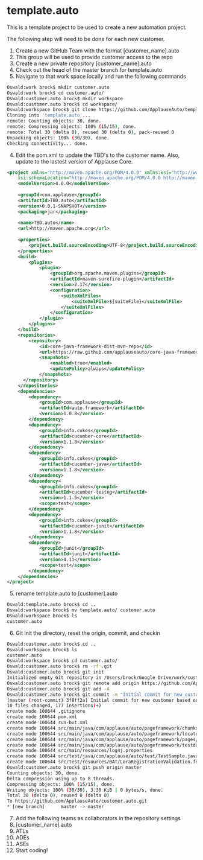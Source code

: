 # template.auto
This is a template project to be used to create a new automation project. 

The following step will need to be done for each new customer. 

1. Create a new GitHub Team with the format [customer_name].auto 
  1. This group will be used to provide customer access to the repo 
2. Create a new private repository [customer_name].auto 
3. Check out the head of the master branch for template.auto 
  1. Navigate to that work space locally and run the following commands 
  ```bash
  Oswald:work brock$ mkdir customer.auto
  Oswald:work brock$ cd customer.auto/
  Oswald:customer.auto brock$ mkdir workspace
  Oswald:customer.auto brock$ cd workspace/
  Oswald:workspace brock$ git clone https://github.com/ApplauseAuto/template.auto.git
  Cloning into 'template.auto'...
  remote: Counting objects: 30, done.
  remote: Compressing objects: 100% (15/15), done.
  remote: Total 30 (delta 0), reused 30 (delta 0), pack-reused 0
  Unpacking objects: 100% (30/30), done.
  Checking connectivity... done.
  ```
4. Edit the pom.xml to update the TBD's to the customer name.  Also, update to the lastest version of Applause Core. 
  ```xml
  <project xmlns="http://maven.apache.org/POM/4.0.0" xmlns:xsi="http://www.w3.org/2001/XMLSchema-instance"
	  xsi:schemaLocation="http://maven.apache.org/POM/4.0.0 http://maven.apache.org/xsd/maven-4.0.0.xsd">
	  <modelVersion>4.0.0</modelVersion>
    
	  <groupId>com.applause</groupId>
	  <artifactId>TBD.auto</artifactId>
	  <version>0.0.1-SNAPSHOT</version>
	  <packaging>jar</packaging>
    
	  <name>TBD.auto</name>
	  <url>http://maven.apache.org</url>
    
	  <properties>
		  <project.build.sourceEncoding>UTF-8</project.build.sourceEncoding>
	  </properties>
	  <build>
		  <plugins>
			  <plugin>
				  <groupId>org.apache.maven.plugins</groupId>
				  <artifactId>maven-surefire-plugin</artifactId>
				  <version>2.17</version>
				  <configuration>
					  <suiteXmlFiles>
						  <suiteXmlFile>${suiteFile}</suiteXmlFile>
					  </suiteXmlFiles>
				  </configuration>
			  </plugin>
		  </plugins>
	  </build>
	  <repositories>
		  <repository>
			  <id>core-java-framework-dist-mvn-repo</id>
			  <url>https://raw.github.com/applauseauto/core-java-framework-dist/mvn-repo/</url>
			  <snapshots>
				  <enabled>true</enabled>
				  <updatePolicy>always</updatePolicy>
			  </snapshots>
		</repository>
	  </repositories>
	  <dependencies>
		  <dependency>
			  <groupId>com.applause</groupId>
			  <artifactId>auto.framework</artifactId>
			  <version>1.0.8</version>
		  </dependency>
		  <dependency>
			  <groupId>info.cukes</groupId>
			  <artifactId>cucumber-core</artifactId>
			  <version>1.1.8</version>
		  </dependency>
		  <dependency>
			  <groupId>info.cukes</groupId>
			  <artifactId>cucumber-java</artifactId>
			  <version>1.1.8</version>
		  </dependency>
		  <dependency>
			  <groupId>info.cukes</groupId>
			  <artifactId>cucumber-testng</artifactId>
			  <version>1.1.5</version>
			  <scope>test</scope>
		  </dependency>
		  <dependency>
			  <groupId>info.cukes</groupId>
			  <artifactId>cucumber-junit</artifactId>
			  <version>1.1.8</version>
		  </dependency>
		  <dependency>
			  <groupId>junit</groupId>
			  <artifactId>junit</artifactId>
			  <version>4.11</version>
			  <scope>test</scope>
		  </dependency>
	  </dependencies>
  </project>
  ```
5. rename template.auto to [customer].auto 
  ```bash
  Oswald:template.auto brock$ cd ..
  Oswald:workspace brock$ mv template.auto/ customer.auto
  Oswald:workspace brock$ ls
  customer.auto
  ```
6. Git Init the directory, reset the origin, commit, and checkin 
  ```bash
  Oswald:customer.auto brock$ cd ..
  Oswald:workspace brock$ ls
  customer.auto
  Oswald:workspace brock$ cd customer.auto/
  Oswald:customer.auto brock$ rm -rf .git
  Oswald:customer.auto brock$ git init
  Initialized empty Git repository in /Users/brock/Google Drive/work/customer.auto/workspace/customer.auto/.git/
  Oswald:customer.auto brock$ git remote add origin https://github.com/ApplauseAuto/customer.auto.git
  Oswald:customer.auto brock$ git add -A
  Oswald:customer.auto brock$ git commit -m "Initial commit for new customer based on template.auto"
  [master (root-commit) 3f8ff2a] Initial commit for new customer based on template.auto
  10 files changed, 177 insertions(+)
  create mode 100644 .gitignore
  create mode 100644 pom.xml
  create mode 100644 run-bvt.xml
  create mode 100644 src/main/java/com/applause/auto/pageframework/chunks/placeholder.txt
  create mode 100644 src/main/java/com/applause/auto/pageframework/locators/Locators.java
  create mode 100644 src/main/java/com/applause/auto/pageframework/pages/placeholder.txt
  create mode 100644 src/main/java/com/applause/auto/pageframework/testdata/TestConstants.java
  create mode 100644 src/main/resources/log4j.properties
  create mode 100644 src/test/java/com/applause/auto/test/TestSample.java
  create mode 100644 src/test/resources/BAT/LoraRegistrationValidation.feature
  Oswald:customer.auto brock$ git push origin master
  Counting objects: 30, done.
  Delta compression using up to 8 threads.
  Compressing objects: 100% (15/15), done.
  Writing objects: 100% (30/30), 3.30 KiB | 0 bytes/s, done.
  Total 30 (delta 0), reused 0 (delta 0)
  To https://github.com/ApplauseAuto/customer.auto.git
  * [new branch]      master -> master
  ```
7. Add the following teams as collaborators in the repository settings 
  1. [customer_name].auto
  2. ATLs
  3. ADEs
  4. ASEs 
8. Start coding! 
 
